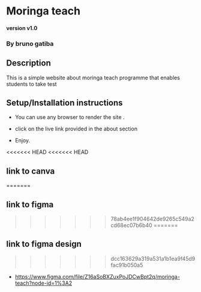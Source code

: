 # Moringa teach

#### version v1.0

### By bruno gatiba 

## Description  
This is a simple website about moringa teach programme that enables students to take test
## Setup/Installation instructions 
* You can use any browser to render the site .

* click on the live link provided in the about section 
* Enjoy.

<<<<<<< HEAD
<<<<<<< HEAD
## link  to canva
=======
## link  to figma
>>>>>>> 78ab4ee1f904642de9265c549a2cd68ec07b6b40
=======

## link  to figma design
>>>>>>> dcc163629a319a531a1b1ea9f45d9fac91b050a5
* https://www.figma.com/file/Z16aSoBXZuxPoJDCwBpt2q/moringa-teach?node-id=1%3A2
